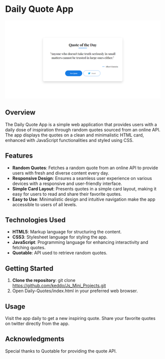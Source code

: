 # Daily Quote App #

![screenshot](./quote.png)

## Overview ##

The Daily Quote App is a simple web application that provides users with a daily dose of inspiration through random quotes sourced from an online API. The app displays the quotes on a clean and minimalistic HTML card, enhanced with JavaScript functionalities and styled using CSS.


## Features ##
* **Random Quotes**: Fetches a random quote from an online API to provide users with fresh and diverse content every day.
* **Responsive Design**: Ensures a seamless user experience on various devices with a responsive and user-friendly interface.
* **Simple Card Layout**: Presents quotes in a simple card layout, making it easy for users to read and share their favorite quotes.
* **Easy to Use**: Minimalistic design and intuitive navigation make the app accessible to users of all levels.

## Technologies Used ## 
* **HTML5**: Markup language for structuring the content.
* **CSS3**: Stylesheet language for styling the app.
* **JavaScript**: Programming language for enhancing interactivity and fetching quotes.
* **Quotable**: API used to retrieve random quotes.

## Getting Started ##
1. **Clone the repository**: git clone https://github.com/keddo/Js_Mini_Projects.git
2. Open Daily-Quotes/index.html in your preferred web browser.

## Usage ##
Visit the app daily to get a new inspiring quote.
Share your favorite quotes on twitter directly from the app.

## Acknowledgments ##
Special thanks to Quotable for providing the quote API.
